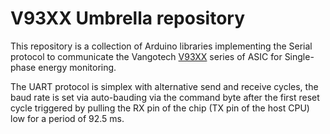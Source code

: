 # V93XX Umbrella repository

This repository is a collection of Arduino libraries implementing the Serial protocol to communicate the Vangotech [V93XX](https://www.vangotech.com/en/uploadpic/169329776853.pdf) series of ASIC for Single-phase energy monitoring.

The UART protocol is simplex with alternative send and receive cycles, the baud rate is set via auto-bauding via the command byte after the first reset cycle triggered by pulling the RX pin of the chip (TX pin of the host CPU) low for a period of 92.5 ms.